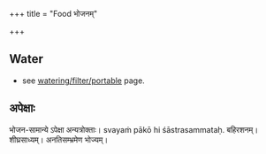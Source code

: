 +++
title = "Food भोजनम्"

+++
## Water
- see [watering/filter/portable](/notes/watering/filter/portable) page.

## अपेक्षाः
भोजन-सामान्ये ऽपेक्षा अन्यत्रोक्ताः।
svayaṁ pākō hi śāstrasammataḥ. बहिरशनम्। शीघ्रसाध्यम्। अनतिसम्भ्रमेण भोज्यम्।

